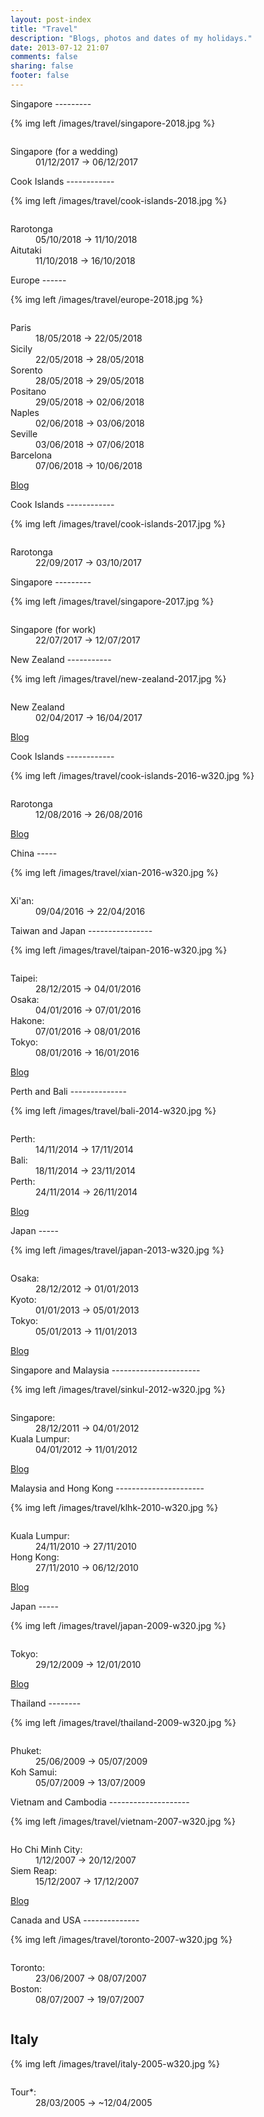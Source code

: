 ```yaml
---
layout: post-index
title: "Travel"
description: "Blogs, photos and dates of my holidays."
date: 2013-07-12 21:07
comments: false
sharing: false
footer: false
---
```


<article>
Singapore
---------

{% img left /images/travel/singapore-2018.jpg %}

<aside style="display: inline-block;">
  <dl>
    <dt>Singapore (for a wedding)</dt>
    <dd>01/12/2017 &rarr; 06/12/2017</dd>
  </dl>
</aside>

</article>


<article>
Cook Islands
------------

{% img left /images/travel/cook-islands-2018.jpg %}

<aside style="display: inline-block;">
  <dl>
  <dt>Rarotonga</dt>
  <dd>05/10/2018 &rarr; 11/10/2018</dd>
  <dt>Aitutaki</dt>
  <dd>11/10/2018 &rarr; 16/10/2018</dd>
  </dl>
</aside>

</article>

<article>
Europe
------

{% img left /images/travel/europe-2018.jpg %}

<aside style="display: inline-block;">
  <dl>
  <dt>Paris</dt>
  <dd>18/05/2018 &rarr; 22/05/2018</dd>
  <dt>Sicily</dt>
  <dd>22/05/2018 &rarr; 28/05/2018</dd>
  <dt>Sorento</dt>
  <dd>28/05/2018 &rarr; 29/05/2018</dd>
  <dt>Positano</dt>
  <dd>29/05/2018 &rarr; 02/06/2018</dd>
  <dt>Naples</dt>
  <dd>02/06/2018 &rarr; 03/06/2018</dd>
  <dt>Seville</dt>
  <dd>03/06/2018 &rarr; 07/06/2018</dd>
  <dt>Barcelona</dt>
  <dd>07/06/2018 &rarr; 10/06/2018</dd>
  </dl>

  <a href="https://withvolo.com/trip/4dx8akp3" class="btn">Blog</a>
</aside>

</article>

<article>
Cook Islands
------------

{% img left /images/travel/cook-islands-2017.jpg %}

<aside style="display: inline-block;">
  <dl>
  <dt>Rarotonga</dt>
  <dd>22/09/2017 &rarr; 03/10/2017</dd>
  </dl>
</aside>

</article>

<article>
Singapore
---------

{% img left /images/travel/singapore-2017.jpg %}

<aside style="display: inline-block;">
  <dl>
  <dt>Singapore (for work)</dt>
  <dd>22/07/2017 &rarr; 12/07/2017</dd>
  </dl>
</aside>

</article>

<article>
New Zealand
-----------

{% img left /images/travel/new-zealand-2017.jpg %}

<aside style="display: inline-block;">
  <dl>
  <dt>New Zealand</dt>
  <dd>02/04/2017 &rarr; 16/04/2017</dd>
  </dl>

  <a href="http://newzealand2017.stevenocchipinti.com" class="btn">Blog</a>
</aside>

</article>

<article>
Cook Islands
------------

{% img left /images/travel/cook-islands-2016-w320.jpg %}

<aside style="display: inline-block;">
  <dl>
  <dt>Rarotonga</dt>
  <dd>12/08/2016 &rarr; 26/08/2016</dd>
  </dl>

  <a href="http://cookislands2016.stevenocchipinti.com" class="btn">Blog</a>
</aside>

</article>

<article>
China
-----

{% img left /images/travel/xian-2016-w320.jpg %}

<aside style="display: inline-block;">
  <dl>
  <dt>Xi'an:</dt>
  <dd>09/04/2016 &rarr; 22/04/2016</dd>
  </dl>
</aside>

</article>

<article>
Taiwan and Japan
----------------

{% img left /images/travel/taipan-2016-w320.jpg %}

<aside style="display: inline-block;">
  <dl>
  <dt>Taipei:</dt>
  <dd>28/12/2015 &rarr; 04/01/2016</dd>
  <dt>Osaka:</dt>
  <dd>04/01/2016 &rarr; 07/01/2016</dd>
  <dt>Hakone:</dt>
  <dd>07/01/2016 &rarr; 08/01/2016</dd>
  <dt>Tokyo:</dt>
  <dd>08/01/2016 &rarr; 16/01/2016</dd>
  </dl>

  <a href="http://taipan2016.blogspot.com/" class="btn">Blog</a>
</aside>

</article>

<article>
Perth and Bali
--------------

{% img left /images/travel/bali-2014-w320.jpg %}

<aside style="display: inline-block;">
  <dl>
  <dt>Perth:</dt>
  <dd>14/11/2014 &rarr; 17/11/2014</dd>
  <dt>Bali:</dt>
  <dd>18/11/2014 &rarr; 23/11/2014</dd>
  <dt>Perth:</dt>
  <dd>24/11/2014 &rarr; 26/11/2014</dd>
  </dl>

  <a href="http://bali2014.stevenocchipinti.com/" class="btn">Blog</a>
</aside>

</article>

<article>
Japan
-----

{% img left /images/travel/japan-2013-w320.jpg %}

<aside style="display: inline-block;">
  <dl>
  <dt>Osaka:</dt>
  <dd>28/12/2012 &rarr; 01/01/2013</dd>
  <dt>Kyoto:</dt>
  <dd>01/01/2013 &rarr; 05/01/2013</dd>
  <dt>Tokyo:</dt>
  <dd>05/01/2013 &rarr; 11/01/2013</dd>
  </dl>

  <a href="http://japan2013.stevenocchipinti.com/" class="btn">Blog</a>
</aside>

</article>

<article>
Singapore and Malaysia
----------------------

{% img left /images/travel/sinkul-2012-w320.jpg %}

<aside style="display: inline-block;">
  <dl>
  <dt>Singapore:</dt>
  <dd>28/12/2011 &rarr; 04/01/2012</dd>
  <dt>Kuala Lumpur:</dt>
  <dd>04/01/2012 &rarr; 11/01/2012</dd>
  </dl>

  <a href="http://sinkul2012.stevenocchipinti.com/" class="btn">Blog</a>
</aside>

</article>

<article>
Malaysia and Hong Kong
----------------------

{% img left /images/travel/klhk-2010-w320.jpg %}

<aside style="display: inline-block;">
  <dl>
  <dt>Kuala Lumpur:</dt>
  <dd>24/11/2010 &rarr; 27/11/2010</dd>
  <dt>Hong Kong:</dt>
  <dd>27/11/2010 &rarr; 06/12/2010</dd>
  </dl>

  <a href="http://klhk2010.stevenocchipinti.com/" class="btn">Blog</a>
</aside>

</article>

<article>
Japan
-----

{% img left /images/travel/japan-2009-w320.jpg %}

<aside style="display: inline-block;">
  <dl>
  <dt>Tokyo:</dt>
  <dd>29/12/2009 &rarr; 12/01/2010</dd>
  </dl>

  <a href="http://japan2010.stevenocchipinti.com/" class="btn">Blog</a>
</aside>

</article>

<article>
Thailand
--------

{% img left /images/travel/thailand-2009-w320.jpg %}

<aside style="display: inline-block;">
  <dl>
  <dt>Phuket:</dt>
  <dd>25/06/2009 &rarr; 05/07/2009</dd>
  <dt>Koh Samui:</dt>
  <dd>05/07/2009 &rarr; 13/07/2009</dd>
  </dl>
</aside>

</article>

<article>
Vietnam and Cambodia
--------------------

{% img left /images/travel/vietnam-2007-w320.jpg %}

<aside style="display: inline-block;">
  <dl>
  <dt>Ho Chi Minh City:</dt>
  <dd>1/12/2007 &rarr; 20/12/2007</dd>
  <dt>Siem Reap:</dt>
  <dd>15/12/2007 &rarr; 17/12/2007</dd>
  </dl>

  <a href="http://vietnam2007.stevenocchipinti.com/" class="btn">Blog</a>
</aside>

</article>

<article>
Canada and USA
--------------

{% img left /images/travel/toronto-2007-w320.jpg %}

<aside style="display: inline-block;">
  <dl>
  <dt>Toronto:</dt>
  <dd>23/06/2007 &rarr; 08/07/2007</dd>
  <dt>Boston:</dt>
  <dd>08/07/2007 &rarr; 19/07/2007</dd>
  </dl>
</aside>

</article>

<article>

Italy
-----
{% img left /images/travel/italy-2005-w320.jpg %}

<aside style="display: inline-block;">
  <dl>
  <dt><span title="Milan &#9992; Venice &#9992; Florence &#9992; Pisa &#9992; Rome &#9992; Pompeii &#9992; Sorento &amp; Capri &#9992; Rome">Tour&#42;</span>:</dt>
  <dd>28/03/2005 &rarr; <span title="Not sure about the end date">~12/04/2005</span></dd>
  </dl>
</aside>

<div style="clear: both"/>

</article>
